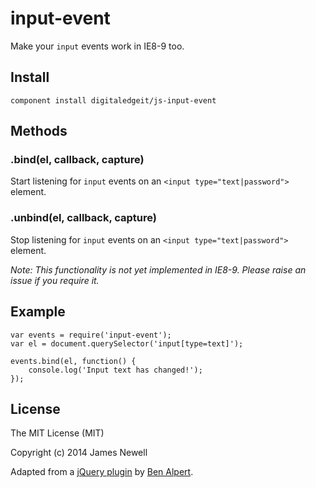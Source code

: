 # input-event

Make your `input` events work in IE8-9 too.

## Install

	component install digitaledgeit/js-input-event

## Methods

### .bind(el, callback, capture)

Start listening for `input` events on an `<input type="text|password">` element.

### .unbind(el, callback, capture)

Stop listening for `input` events on an `<input type="text|password">` element.

*Note: This functionality is not yet implemented in IE8-9. Please raise an issue if you require it.*

## Example

	var events = require('input-event');
	var el = document.querySelector('input[type=text]');

	events.bind(el, function() {
		console.log('Input text has changed!');
	});

## License

The MIT License (MIT)

Copyright (c) 2014 James Newell

Adapted from a [jQuery plugin](https://github.com/spicyj/jquery-splendid-textchange) by
[Ben Alpert](http://benalpert.com/2013/06/18/a-near-perfect-oninput-shim-for-ie-8-and-9.html).
